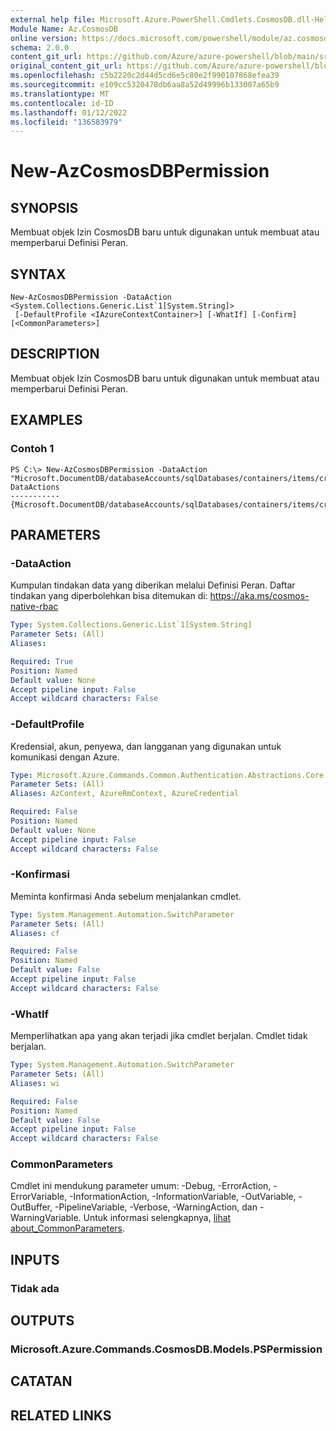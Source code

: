 ```yaml
---
external help file: Microsoft.Azure.PowerShell.Cmdlets.CosmosDB.dll-Help.xml
Module Name: Az.CosmosDB
online version: https://docs.microsoft.com/powershell/module/az.cosmosdb/new-azcosmosdbpermission
schema: 2.0.0
content_git_url: https://github.com/Azure/azure-powershell/blob/main/src/CosmosDB/CosmosDB/help/New-AzCosmosDBPermission.md
original_content_git_url: https://github.com/Azure/azure-powershell/blob/main/src/CosmosDB/CosmosDB/help/New-AzCosmosDBPermission.md
ms.openlocfilehash: c5b2220c2d44d5cd6e5c80e2f990107868efea39
ms.sourcegitcommit: e109cc5320478db6aa8a52d49996b133007a65b9
ms.translationtype: MT
ms.contentlocale: id-ID
ms.lasthandoff: 01/12/2022
ms.locfileid: "136583979"
---
```

# New-AzCosmosDBPermission

## SYNOPSIS
Membuat objek Izin CosmosDB baru untuk digunakan untuk membuat atau memperbarui Definisi Peran.

## SYNTAX

```
New-AzCosmosDBPermission -DataAction <System.Collections.Generic.List`1[System.String]>
 [-DefaultProfile <IAzureContextContainer>] [-WhatIf] [-Confirm] [<CommonParameters>]
```

## DESCRIPTION
Membuat objek Izin CosmosDB baru untuk digunakan untuk membuat atau memperbarui Definisi Peran.

## EXAMPLES

### Contoh 1
```
PS C:\> New-AzCosmosDBPermission -DataAction "Microsoft.DocumentDB/databaseAccounts/sqlDatabases/containers/items/create"
DataActions
-----------
{Microsoft.DocumentDB/databaseAccounts/sqlDatabases/containers/items/create}
```

## PARAMETERS

### -DataAction
Kumpulan tindakan data yang diberikan melalui Definisi Peran. Daftar tindakan yang diperbolehkan bisa ditemukan di: https://aka.ms/cosmos-native-rbac

```yaml
Type: System.Collections.Generic.List`1[System.String]
Parameter Sets: (All)
Aliases:

Required: True
Position: Named
Default value: None
Accept pipeline input: False
Accept wildcard characters: False
```

### -DefaultProfile
Kredensial, akun, penyewa, dan langganan yang digunakan untuk komunikasi dengan Azure.

```yaml
Type: Microsoft.Azure.Commands.Common.Authentication.Abstractions.Core.IAzureContextContainer
Parameter Sets: (All)
Aliases: AzContext, AzureRmContext, AzureCredential

Required: False
Position: Named
Default value: None
Accept pipeline input: False
Accept wildcard characters: False
```

### -Konfirmasi
Meminta konfirmasi Anda sebelum menjalankan cmdlet.

```yaml
Type: System.Management.Automation.SwitchParameter
Parameter Sets: (All)
Aliases: cf

Required: False
Position: Named
Default value: False
Accept pipeline input: False
Accept wildcard characters: False
```

### -WhatIf
Memperlihatkan apa yang akan terjadi jika cmdlet berjalan.
Cmdlet tidak berjalan.

```yaml
Type: System.Management.Automation.SwitchParameter
Parameter Sets: (All)
Aliases: wi

Required: False
Position: Named
Default value: False
Accept pipeline input: False
Accept wildcard characters: False
```

### CommonParameters
Cmdlet ini mendukung parameter umum: -Debug, -ErrorAction, -ErrorVariable, -InformationAction, -InformationVariable, -OutVariable, -OutBuffer, -PipelineVariable, -Verbose, -WarningAction, dan -WarningVariable. Untuk informasi selengkapnya, [lihat about_CommonParameters](http://go.microsoft.com/fwlink/?LinkID=113216).

## INPUTS

### Tidak ada
## OUTPUTS

### Microsoft.Azure.Commands.CosmosDB.Models.PSPermission
## CATATAN

## RELATED LINKS
